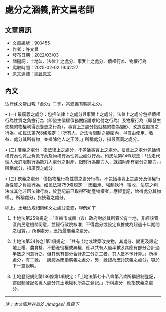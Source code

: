 # 處分之涵義,許文昌老師

## 文章資訊
- 文章編號：903455
- 作者：許文昌
- 發布日期：2022/03/03
- 關鍵詞：土地法、法律上之處分、事實上之處分、債權行為、物權行為
- 爬取時間：2025-02-02 19:42:27
- 原文連結：[閱讀原文](https://real-estate.get.com.tw/Columns/detail.aspx?no=903455)

## 內文
法律條文常出現「處分」二字，其涵義有廣狹之分。

• (一) 最廣義之處分：包括法律上之處分與事實上之處分。法律上之處分包括債權行為性質之負擔行為（即發生債權債務關係請求給付之行為）及物權行為（即發生使標的物權利得喪變更之行為）。事實上之處分指就標的物為變形、改造或毀損之行為。如民法第765條規定：「所有人，於法令限制之範圍內，得自由使用、收益、處分其所有物，並排除他人之干涉。」所稱處分，指最廣義之處分。

• (二) 廣義之處分：指法律上之處分，不包括事實上之處分。法律上之處分包括債權行為性質之負擔行為及物權行為性質之處分行為。如民法第84條規定：「法定代理人允許限制行為能力人處分之財產，限制行為能力人，就該財產有處分之能力。」所稱處分，指廣義之處分。

• (三) 狹義之處分：僅指物權行為性質之處分行為。不包括事實上之處分及債權行為性質之負擔行為。如民法第759條規定：「因繼承、強制執行、徵收、法院之判決或其他非因法律行為，於登記前已取得不動產物權者，應經登記，始得處分其物權。」所稱處分，指狹義之處分。

綜上，土地法規相關條文之處分意涵，舉例如下：

1. 土地法第25條規定：「直轄市或縣（市）政府對於其所管公有土地，非經該管區內民意機關同意，並經行政院核准，不得處分或設定負擔或為超過十年期間之租賃。」所稱處分，應指最廣義之處分。

2. 土地法第34條之1第1項規定：「共有土地或建築改良物，其處分、變更及設定地上權、農育權、不動產役權或典權，應以共有人過半數及其應有部分合計過半數之同意行之。但其應有部分合計逾三分之二者，其人數不予計算。」所稱處分，有二說，一說認為應指廣義之處分，另一說認為應指狹義之處分。容於下一篇說明。

3. 土地登記規則第136條第1項規定：「土地法第七十八條第八款所稱限制登記，謂限制登記名義人處分其土地權利所為之登記。」所稱處分，應指狹義之處分。
---
*注：本文圖片存放於 ./images/ 目錄下*
